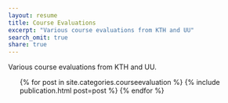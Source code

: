 ```yaml
---
layout: resume
title: Course Evaluations
excerpt: "Various course evaluations from KTH and UU"
search_omit: true
share: true
---
```


Various course evaluations from KTH and UU.

<ul class="post-list">
{% for post in site.categories.courseevaluation %}
    {% include publication.html post=post %}
{% endfor %}
</ul>
